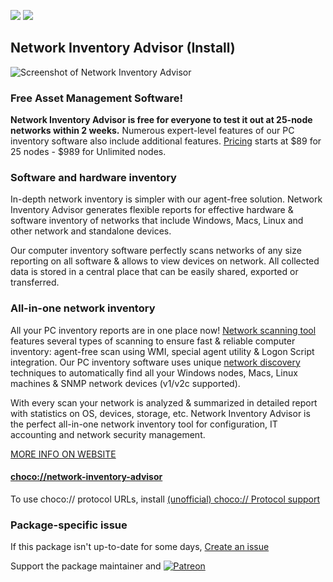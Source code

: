 [![](https://img.shields.io/chocolatey/v/network-inventory-advisor?color=green&label=network-inventory-advisor)](https://chocolatey.org/packages/network-inventory-advisor) [![](https://img.shields.io/chocolatey/dt/network-inventory-advisor)](https://chocolatey.org/packages/network-inventory-advisor)

## Network Inventory Advisor (Install)

![Screenshot of Network Inventory Advisor](http://www.network-inventory-advisor.com/images/screenshots/soft-hard-inventory.png)

### Free Asset Management Software!

**Network Inventory Advisor is free for everyone to test it out at 25-node networks within 2 weeks.** Numerous expert-level features of our PC inventory software also include additional features. [Pricing](https://www.network-inventory-advisor.com/pricing.html) starts at $89 for 25 nodes - $989 for Unlimited nodes.

### Software and hardware inventory

In-depth network inventory is simpler with our agent-free solution. Network Inventory Advisor generates flexible reports for effective hardware & software inventory of networks that include Windows, Macs, Linux and other network and standalone devices.

Our computer inventory software perfectly scans networks of any size reporting on all software & allows to view devices on network. All collected data is stored in a central place that can be easily shared, exported or transferred.

### All-in-one network inventory

All your PC inventory reports are in one place now! [Network scanning tool](https://www.network-inventory-advisor.com/network-inventory-scanner.html) features several types of scanning to ensure fast & reliable computer inventory: agent-free scan using WMI, special agent utility & Logon Script integration. Our PC inventory software uses unique [network discovery](https://www.network-inventory-advisor.com/network-discovery-tool.html) techniques to automatically find all your Windows nodes, Macs, Linux machines & SNMP network devices (v1/v2c supported).

With every scan your network is analyzed & summarized in detailed report with statistics on OS, devices, storage, etc. Network Inventory Advisor is the perfect all-in-one network inventory tool for configuration, IT accounting and network security management.

[MORE INFO ON WEBSITE](https://www.network-inventory-advisor.com/pc-inventory.html)

#### [choco://network-inventory-advisor](choco://network-inventory-advisor)
To use choco:// protocol URLs, install [(unofficial) choco:// Protocol support ](https://chocolatey.org/packages/choco-protocol-support)

### Package-specific issue
If this package isn't up-to-date for some days, [Create an issue](https://github.com/tunisiano187/Chocolatey-packages/issues/new/choose)

Support the package maintainer and [![Patreon](https://cdn.jsdelivr.net/gh/tunisiano187/Chocolatey-packages@d15c4e19c709e7148588d4523ffc6dd3cd3c7e5e/icons/patreon.png)](https://www.patreon.com/bePatron?u=39585820)
